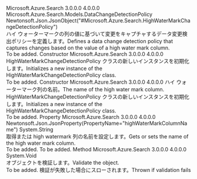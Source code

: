 <Type Name="HighWaterMarkChangeDetectionPolicy" FullName="Microsoft.Azure.Search.Models.HighWaterMarkChangeDetectionPolicy">
  <TypeSignature Language="C#" Value="public class HighWaterMarkChangeDetectionPolicy : Microsoft.Azure.Search.Models.DataChangeDetectionPolicy" />
  <TypeSignature Language="ILAsm" Value=".class public auto ansi beforefieldinit HighWaterMarkChangeDetectionPolicy extends Microsoft.Azure.Search.Models.DataChangeDetectionPolicy" />
  <TypeSignature Language="DocId" Value="T:Microsoft.Azure.Search.Models.HighWaterMarkChangeDetectionPolicy" />
  <TypeSignature Language="VB.NET" Value="Public Class HighWaterMarkChangeDetectionPolicy&#xA;Inherits DataChangeDetectionPolicy" />
  <TypeSignature Language="F#" Value="type HighWaterMarkChangeDetectionPolicy = class&#xA;    inherit DataChangeDetectionPolicy" />
  <AssemblyInfo>
    <AssemblyName>Microsoft.Azure.Search</AssemblyName>
    <AssemblyVersion>3.0.0.0</AssemblyVersion>
    <AssemblyVersion>4.0.0.0</AssemblyVersion>
  </AssemblyInfo>
  <Base>
    <BaseTypeName>Microsoft.Azure.Search.Models.DataChangeDetectionPolicy</BaseTypeName>
  </Base>
  <Interfaces />
  <Attributes>
    <Attribute>
      <AttributeName>Newtonsoft.Json.JsonObject("#Microsoft.Azure.Search.HighWaterMarkChangeDetectionPolicy")</AttributeName>
    </Attribute>
  </Attributes>
  <Docs>
    <summary>
            <span data-ttu-id="49edb-101">ハイ ウォーターマークの列の値に基づいて変更をキャプチャするデータ変更検出ポリシーを定義します。</span><span class="sxs-lookup"><span data-stu-id="49edb-101">Defines a data change detection policy that captures changes based on the value of a high water mark column.</span></span>
            </summary>
    <remarks>To be added.</remarks>
  </Docs>
  <Members>
    <Member MemberName=".ctor">
      <MemberSignature Language="C#" Value="public HighWaterMarkChangeDetectionPolicy ();" />
      <MemberSignature Language="ILAsm" Value=".method public hidebysig specialname rtspecialname instance void .ctor() cil managed" />
      <MemberSignature Language="DocId" Value="M:Microsoft.Azure.Search.Models.HighWaterMarkChangeDetectionPolicy.#ctor" />
      <MemberSignature Language="VB.NET" Value="Public Sub New ()" />
      <MemberType>Constructor</MemberType>
      <AssemblyInfo>
        <AssemblyName>Microsoft.Azure.Search</AssemblyName>
        <AssemblyVersion>3.0.0.0</AssemblyVersion>
        <AssemblyVersion>4.0.0.0</AssemblyVersion>
      </AssemblyInfo>
      <Parameters />
      <Docs>
        <summary>
            <span data-ttu-id="49edb-102">HighWaterMarkChangeDetectionPolicy クラスの新しいインスタンスを初期化します。</span><span class="sxs-lookup"><span data-stu-id="49edb-102">Initializes a new instance of the HighWaterMarkChangeDetectionPolicy class.</span></span>
            </summary>
        <remarks>To be added.</remarks>
      </Docs>
    </Member>
    <Member MemberName=".ctor">
      <MemberSignature Language="C#" Value="public HighWaterMarkChangeDetectionPolicy (string highWaterMarkColumnName);" />
      <MemberSignature Language="ILAsm" Value=".method public hidebysig specialname rtspecialname instance void .ctor(string highWaterMarkColumnName) cil managed" />
      <MemberSignature Language="DocId" Value="M:Microsoft.Azure.Search.Models.HighWaterMarkChangeDetectionPolicy.#ctor(System.String)" />
      <MemberSignature Language="VB.NET" Value="Public Sub New (highWaterMarkColumnName As String)" />
      <MemberSignature Language="F#" Value="new Microsoft.Azure.Search.Models.HighWaterMarkChangeDetectionPolicy : string -&gt; Microsoft.Azure.Search.Models.HighWaterMarkChangeDetectionPolicy" Usage="new Microsoft.Azure.Search.Models.HighWaterMarkChangeDetectionPolicy highWaterMarkColumnName" />
      <MemberType>Constructor</MemberType>
      <AssemblyInfo>
        <AssemblyName>Microsoft.Azure.Search</AssemblyName>
        <AssemblyVersion>3.0.0.0</AssemblyVersion>
        <AssemblyVersion>4.0.0.0</AssemblyVersion>
      </AssemblyInfo>
      <Parameters>
        <Parameter Name="highWaterMarkColumnName" Type="System.String" />
      </Parameters>
      <Docs>
        <param name="highWaterMarkColumnName"><span data-ttu-id="49edb-103">ハイ ウォーターマーク列の名前。</span><span class="sxs-lookup"><span data-stu-id="49edb-103">The name of the high water mark column.</span></span></param>
        <summary>
            <span data-ttu-id="49edb-104">HighWaterMarkChangeDetectionPolicy クラスの新しいインスタンスを初期化します。</span><span class="sxs-lookup"><span data-stu-id="49edb-104">Initializes a new instance of the HighWaterMarkChangeDetectionPolicy class.</span></span>
            </summary>
        <remarks>To be added.</remarks>
      </Docs>
    </Member>
    <Member MemberName="HighWaterMarkColumnName">
      <MemberSignature Language="C#" Value="public string HighWaterMarkColumnName { get; set; }" />
      <MemberSignature Language="ILAsm" Value=".property instance string HighWaterMarkColumnName" />
      <MemberSignature Language="DocId" Value="P:Microsoft.Azure.Search.Models.HighWaterMarkChangeDetectionPolicy.HighWaterMarkColumnName" />
      <MemberSignature Language="VB.NET" Value="Public Property HighWaterMarkColumnName As String" />
      <MemberSignature Language="F#" Value="member this.HighWaterMarkColumnName : string with get, set" Usage="Microsoft.Azure.Search.Models.HighWaterMarkChangeDetectionPolicy.HighWaterMarkColumnName" />
      <MemberType>Property</MemberType>
      <AssemblyInfo>
        <AssemblyName>Microsoft.Azure.Search</AssemblyName>
        <AssemblyVersion>3.0.0.0</AssemblyVersion>
        <AssemblyVersion>4.0.0.0</AssemblyVersion>
      </AssemblyInfo>
      <Attributes>
        <Attribute>
          <AttributeName>Newtonsoft.Json.JsonProperty(PropertyName="highWaterMarkColumnName")</AttributeName>
        </Attribute>
      </Attributes>
      <ReturnValue>
        <ReturnType>System.String</ReturnType>
      </ReturnValue>
      <Docs>
        <summary>
            <span data-ttu-id="49edb-105">取得または high watermark 列の名前を設定します。</span><span class="sxs-lookup"><span data-stu-id="49edb-105">Gets or sets the name of the high water mark column.</span></span>
            </summary>
        <value>To be added.</value>
        <remarks>To be added.</remarks>
      </Docs>
    </Member>
    <Member MemberName="Validate">
      <MemberSignature Language="C#" Value="public virtual void Validate ();" />
      <MemberSignature Language="ILAsm" Value=".method public hidebysig newslot virtual instance void Validate() cil managed" />
      <MemberSignature Language="DocId" Value="M:Microsoft.Azure.Search.Models.HighWaterMarkChangeDetectionPolicy.Validate" />
      <MemberSignature Language="VB.NET" Value="Public Overridable Sub Validate ()" />
      <MemberSignature Language="F#" Value="abstract member Validate : unit -&gt; unit&#xA;override this.Validate : unit -&gt; unit" Usage="highWaterMarkChangeDetectionPolicy.Validate " />
      <MemberType>Method</MemberType>
      <AssemblyInfo>
        <AssemblyName>Microsoft.Azure.Search</AssemblyName>
        <AssemblyVersion>3.0.0.0</AssemblyVersion>
        <AssemblyVersion>4.0.0.0</AssemblyVersion>
      </AssemblyInfo>
      <ReturnValue>
        <ReturnType>System.Void</ReturnType>
      </ReturnValue>
      <Parameters />
      <Docs>
        <summary>
            <span data-ttu-id="49edb-106">オブジェクトを検証します。</span><span class="sxs-lookup"><span data-stu-id="49edb-106">Validate the object.</span></span>
            </summary>
        <remarks>To be added.</remarks>
        <exception cref="T:Microsoft.Rest.ValidationException">
            <span data-ttu-id="49edb-107">検証が失敗した場合にスローされます。</span><span class="sxs-lookup"><span data-stu-id="49edb-107">Thrown if validation fails</span></span>
            </exception>
      </Docs>
    </Member>
  </Members>
</Type>